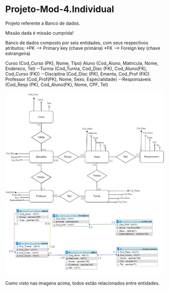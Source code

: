 # Projeto-Mod-4.Individual
Projeto referente a Banco de dados.

Missão dada é missão cumprida!
 
Banco de dados composto por seis entidades, com seus respectivos atributos:
*PK --> Primary key (chave primária)
*FK --> Foreign key (chave estrangeira)

Curso (Cod_Curso (PK), Nome, Tipo)
Aluno (Cod_Aluno, Matricula, Nome, Endereco, Tel)
--Turma (Cod_Turma, Cod_Disc (FK),  Cod_Aluno(FK), Cod_Curso (FK))
--Disciplina (Cod_Disc (PK), Ementa, Cod_Prof (FK))
Professor (Cod_Prof(PK), Nome, Sexo, Especialidade)
--Responsaveis (Cod_Resp (PK), Cod_Aluno(FK), Nome,  CPF, Tel)

![imagem modelo feito SQL](./Modelo-Conceitual-M4.jpg)
![imagem modelo feito SQL](./Modelo-Lógico-M4-Página-2.jpg)

Como visto nas imagens acima, todos estão relacionados entre entidades.


